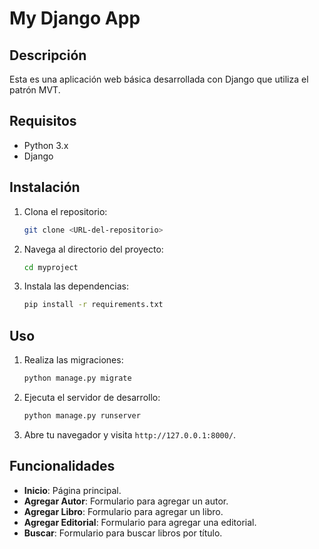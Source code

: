 # My Django App

## Descripción
Esta es una aplicación web básica desarrollada con Django que utiliza el patrón MVT.

## Requisitos
- Python 3.x
- Django

## Instalación
1. Clona el repositorio:
   ```bash
   git clone <URL-del-repositorio>
   ```
2. Navega al directorio del proyecto:
   ```bash
   cd myproject
   ```
3. Instala las dependencias:
   ```bash
   pip install -r requirements.txt
   ```

## Uso
1. Realiza las migraciones:
   ```bash
   python manage.py migrate
   ```
2. Ejecuta el servidor de desarrollo:
   ```bash
   python manage.py runserver
   ```
3. Abre tu navegador y visita `http://127.0.0.1:8000/`.

## Funcionalidades
- **Inicio**: Página principal.
- **Agregar Autor**: Formulario para agregar un autor.
- **Agregar Libro**: Formulario para agregar un libro.
- **Agregar Editorial**: Formulario para agregar una editorial.
- **Buscar**: Formulario para buscar libros por título.

